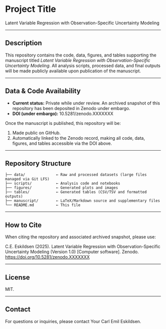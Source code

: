 # Project Title

Latent Variable Regression with Observation-Specific Uncertainty Modeling

---

## Description

This repository contains the code, data, figures, and tables supporting the manuscript titled *Latent Variable Regression with Observation-Specific Uncertainty Modeling*. All analysis scripts, processed data, and final outputs will be made publicly available upon publication of the manuscript.

---

## Data & Code Availability

- **Current status:** Private while under review. An archived snapshot of this repository has been deposited in Zenodo under embargo.  
- **DOI (under embargo):** 10.5281/zenodo.XXXXXXX

Once the manuscript is published, this repository will be:
1. Made public on GitHub.  
2. Automatically linked to the Zenodo record, making all code, data, figures, and tables accessible via the DOI above.

---

## Repository Structure

```plain
├── data/              ← Raw and processed datasets (large files managed via Git LFS)
├── scripts/           ← Analysis code and notebooks
├── figures/           ← Generated plots and images
├── tables/            ← Generated tables (CSV/TSV and formatted outputs)
├── manuscript/        ← LaTeX/Markdown source and supplementary files
└── README.md          ← This file
``` 
---

## How to Cite

When citing the repository and associated archived snapshot, please use:

C.E. Eskildsen (2025). Latent Variable Regression with Observation-Specific Uncertainty Modeling (Version 1.0) [Computer software]. Zenodo. https://doi.org/10.5281/zenodo.XXXXXXX

---

## License
MIT.

---

## Contact
For questions or inquiries, please contact Your Carl Emil Eskildsen.
